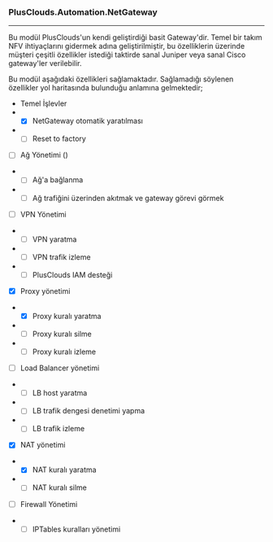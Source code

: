 ### PlusClouds.Automation.NetGateway
---

Bu modül PlusClouds'un kendi geliştirdiği basit Gateway'dir. Temel bir takım NFV 
ihtiyaçlarını gidermek adına geliştirilmiştir, bu özelliklerin üzerinde müşteri 
çeşitli özellikler istediği taktirde sanal Juniper veya sanal Cisco gateway'ler 
verilebilir.

Bu modül aşağıdaki özellikleri sağlamaktadır. Sağlamadığı söylenen özellikler
yol haritasında bulunduğu anlamına gelmektedir;

- Temel İşlevler
- - [x] NetGateway otomatik yaratılması
- - [ ] Reset to factory
- [ ] Ağ Yönetimi ()
- - [ ] Ağ'a bağlanma
- - [ ] Ağ trafiğini üzerinden akıtmak ve gateway görevi görmek
- [ ] VPN Yönetimi
- - [ ] VPN yaratma
- - [ ] VPN trafik izleme
- - [ ] PlusClouds IAM desteği
- [x] Proxy yönetimi
- - [x] Proxy kuralı yaratma
- - [ ] Proxy kuralı silme
- - [ ] Proxy kuralı izleme
- [ ] Load Balancer yönetimi
- - [ ] LB host yaratma
- - [ ] LB trafik dengesi denetimi yapma
- - [ ] LB trafik izleme
- [x] NAT yönetimi
- - [x] NAT kuralı yaratma
- - [ ] NAT kuralı silme
- [ ] Firewall Yönetimi
- - [ ] IPTables kuralları yönetimi
